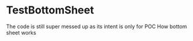 # TestBottomSheet

The code is still super messed up as its intent is only for POC How bottom sheet works
